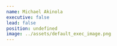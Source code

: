 ```yaml
---
name: Michael Akinola
executive: false
lead: false
position: undefined
image: ../assets/default_exec_image.png
---
```

